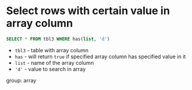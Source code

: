 # Select rows with certain value in array column

```sql
SELECT * FROM tbl3 WHERE has(list, 'd')
```

- `tbl3` - table with array column
- `has` - will return `true` if specified array column has specified value in it
- `list` - name of the array column
- `'d'` - value to search in array

group: array


